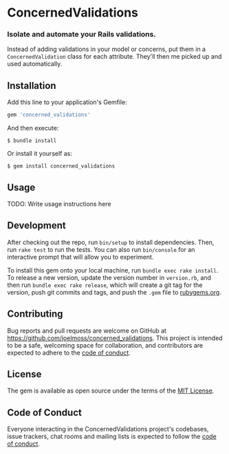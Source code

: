 # ConcernedValidations

### Isolate and automate your Rails validations.

Instead of adding validations in your model or concerns, put them in a `ConcernedValidation` class for each attribute. They'll then me picked up and used automatically.

## Installation

Add this line to your application's Gemfile:

```ruby
gem 'concerned_validations'
```

And then execute:

    $ bundle install

Or install it yourself as:

    $ gem install concerned_validations

## Usage

TODO: Write usage instructions here

## Development

After checking out the repo, run `bin/setup` to install dependencies. Then, run `rake test` to run the tests. You can also run `bin/console` for an interactive prompt that will allow you to experiment.

To install this gem onto your local machine, run `bundle exec rake install`. To release a new version, update the version number in `version.rb`, and then run `bundle exec rake release`, which will create a git tag for the version, push git commits and tags, and push the `.gem` file to [rubygems.org](https://rubygems.org).

## Contributing

Bug reports and pull requests are welcome on GitHub at https://github.com/joelmoss/concerned_validations. This project is intended to be a safe, welcoming space for collaboration, and contributors are expected to adhere to the [code of conduct](https://github.com/joelmoss/concerned_validations/blob/master/CODE_OF_CONDUCT.md).


## License

The gem is available as open source under the terms of the [MIT License](https://opensource.org/licenses/MIT).

## Code of Conduct

Everyone interacting in the ConcernedValidations project's codebases, issue trackers, chat rooms and mailing lists is expected to follow the [code of conduct](https://github.com/joelmoss/concerned_validations/blob/master/CODE_OF_CONDUCT.md).
